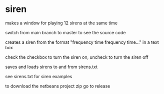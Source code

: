 # siren
makes a window for playing 12 sirens at the same time

switch from main branch to master to see the source code

creates a siren from the format "frequency time frequency time..." in a text box

check the checkbox to turn the siren on, uncheck to turn the siren off

saves and loads sirens to and from sirens.txt

see sirens.txt for siren examples

to download the netbeans project zip go to release
